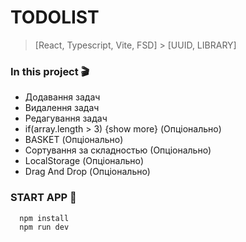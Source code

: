 # TODOLIST

> [React, Typescript, Vite, FSD] > [UUID, LIBRARY]

### In this project 🎬

- Додавання задач
- Видалення задач
- Редагування задач
- if(array.length > 3) {show more} (Опціонально)
- BASKET (Опціонально)
- Сортування за складностью (Опціонально)
- LocalStorage (Опціонально)
- Drag And Drop (Опціонально)

### START APP 🚀

```bash
  npm install
  npm run dev
```
